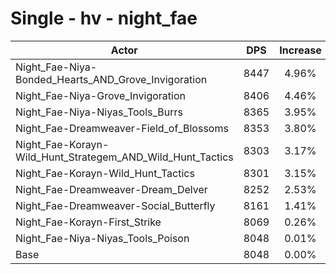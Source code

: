 # Single - hv - night_fae
| Actor | DPS | Increase |
|---|:---:|:---:|
|Night_Fae-Niya-Bonded_Hearts_AND_Grove_Invigoration|8447|4.96%|
|Night_Fae-Niya-Grove_Invigoration|8406|4.46%|
|Night_Fae-Niya-Niyas_Tools_Burrs|8365|3.95%|
|Night_Fae-Dreamweaver-Field_of_Blossoms|8353|3.80%|
|Night_Fae-Korayn-Wild_Hunt_Strategem_AND_Wild_Hunt_Tactics|8303|3.17%|
|Night_Fae-Korayn-Wild_Hunt_Tactics|8301|3.15%|
|Night_Fae-Dreamweaver-Dream_Delver|8252|2.53%|
|Night_Fae-Dreamweaver-Social_Butterfly|8161|1.41%|
|Night_Fae-Korayn-First_Strike|8069|0.26%|
|Night_Fae-Niya-Niyas_Tools_Poison|8048|0.01%|
|Base|8048|0.00%|
